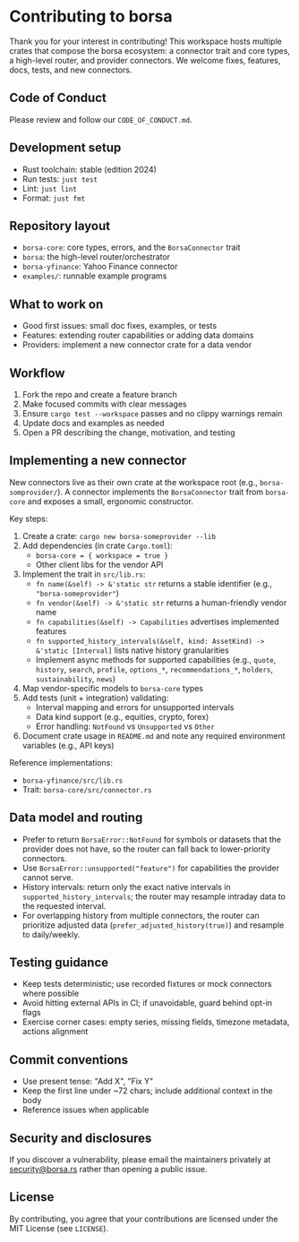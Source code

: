 # Contributing to borsa

Thank you for your interest in contributing! This workspace hosts multiple crates that compose the borsa ecosystem: a connector trait and core types, a high-level router, and provider connectors. We welcome fixes, features, docs, tests, and new connectors.

## Code of Conduct

Please review and follow our `CODE_OF_CONDUCT.md`.

## Development setup

- Rust toolchain: stable (edition 2024)
- Run tests: `just test`
- Lint: `just lint`
- Format: `just fmt`

## Repository layout

- `borsa-core`: core types, errors, and the `BorsaConnector` trait
- `borsa`: the high-level router/orchestrator
- `borsa-yfinance`: Yahoo Finance connector
- `examples/`: runnable example programs

## What to work on

- Good first issues: small doc fixes, examples, or tests
- Features: extending router capabilities or adding data domains
- Providers: implement a new connector crate for a data vendor

## Workflow

1. Fork the repo and create a feature branch
2. Make focused commits with clear messages
3. Ensure `cargo test --workspace` passes and no clippy warnings remain
4. Update docs and examples as needed
5. Open a PR describing the change, motivation, and testing

## Implementing a new connector

New connectors live as their own crate at the workspace root (e.g., `borsa-somprovider/`). A connector implements the `BorsaConnector` trait from `borsa-core` and exposes a small, ergonomic constructor.

Key steps:

1. Create a crate: `cargo new borsa-someprovider --lib`
2. Add dependencies (in crate `Cargo.toml`):
   - `borsa-core = { workspace = true }`
   - Other client libs for the vendor API
3. Implement the trait in `src/lib.rs`:
   - `fn name(&self) -> &'static str` returns a stable identifier (e.g., `"borsa-someprovider"`)
   - `fn vendor(&self) -> &'static str` returns a human-friendly vendor name
   - `fn capabilities(&self) -> Capabilities` advertises implemented features
   - `fn supported_history_intervals(&self, kind: AssetKind) -> &'static [Interval]` lists native history granularities
   - Implement async methods for supported capabilities (e.g., `quote`, `history`, `search`, `profile`, `options_*`, `recommendations_*`, `holders`, `sustainability`, `news`)
4. Map vendor-specific models to `borsa-core` types
5. Add tests (unit + integration) validating:
   - Interval mapping and errors for unsupported intervals
   - Data kind support (e.g., equities, crypto, forex)
   - Error handling: `NotFound` vs `Unsupported` vs `Other`
6. Document crate usage in `README.md` and note any required environment variables (e.g., API keys)

Reference implementations:

- `borsa-yfinance/src/lib.rs`
- Trait: `borsa-core/src/connector.rs`

## Data model and routing

- Prefer to return `BorsaError::NotFound` for symbols or datasets that the provider does not have, so the router can fall back to lower-priority connectors.
- Use `BorsaError::unsupported("feature")` for capabilities the provider cannot serve.
- History intervals: return only the exact native intervals in `supported_history_intervals`; the router may resample intraday data to the requested interval.
- For overlapping history from multiple connectors, the router can prioritize adjusted data (`prefer_adjusted_history(true)`) and resample to daily/weekly.

## Testing guidance

- Keep tests deterministic; use recorded fixtures or mock connectors where possible
- Avoid hitting external APIs in CI; if unavoidable, guard behind opt-in flags
- Exercise corner cases: empty series, missing fields, timezone metadata, actions alignment

## Commit conventions

- Use present tense: "Add X", "Fix Y"
- Keep the first line under ~72 chars; include additional context in the body
- Reference issues when applicable

## Security and disclosures

If you discover a vulnerability, please email the maintainers privately at security@borsa.rs rather than opening a public issue.

## License

By contributing, you agree that your contributions are licensed under the MIT License (see `LICENSE`).
